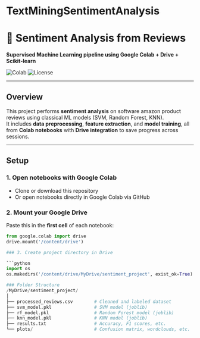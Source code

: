# TextMiningSentimentAnalysis
# 🧠 Sentiment Analysis from Reviews

**Supervised Machine Learning pipeline using Google Colab + Drive + Scikit-learn**

![Colab](https://img.shields.io/badge/Notebook-Google%20Colab-orange?logo=googlecolab)
![License](https://img.shields.io/badge/License-MIT-green.svg)

---

## Overview

This project performs **sentiment analysis** on software amazon product reviews using classical ML models (SVM, Random Forest, KNN).  
It includes **data preprocessing**, **feature extraction**, and **model training**, all from **Colab notebooks** with **Drive integration** to save progress across sessions.

---

## Setup

### 1. Open notebooks with Google Colab

- Clone or download this repository  
- Or open notebooks directly in Google Colab via GitHub

### 2. Mount your Google Drive

Paste this in the **first cell** of each notebook:

```python
from google.colab import drive
drive.mount('/content/drive')

### 3. Create project directory in Drive

```python
import os
os.makedirs('/content/drive/MyDrive/sentiment_project', exist_ok=True)

### Folder Structure 
/MyDrive/sentiment_project/
│
├── processed_reviews.csv        # Cleaned and labeled dataset
├── svm_model.pkl                # SVM model (joblib)
├── rf_model.pkl                 # Random Forest model (joblib)
├── knn_model.pkl                # KNN model (joblib)
├── results.txt                  # Accuracy, F1 scores, etc.
└── plots/                       # Confusion matrix, wordclouds, etc.
